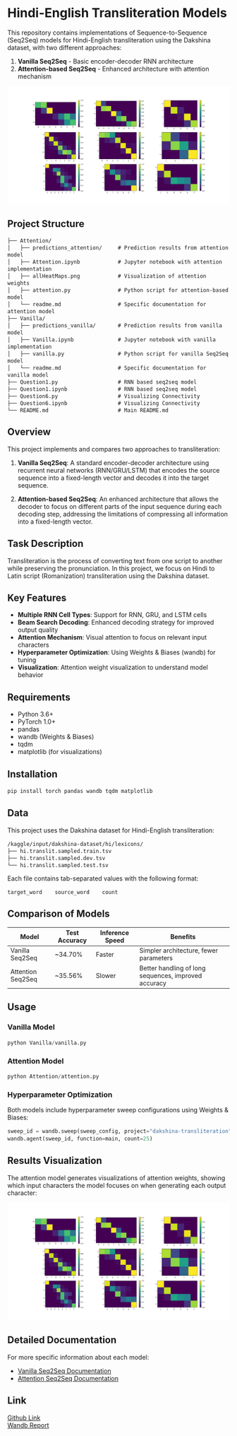 # Hindi-English Transliteration Models

This repository contains implementations of Sequence-to-Sequence (Seq2Seq) models for Hindi-English transliteration using the Dakshina dataset, with two different approaches:

1. **Vanilla Seq2Seq** - Basic encoder-decoder RNN architecture
2. **Attention-based Seq2Seq** - Enhanced architecture with attention mechanism

![Attention Heatmaps](Attention/allHeatMaps.png)

## Project Structure

```
├── Attention/
│   ├── predictions_attention/     # Prediction results from attention model
│   ├── Attention.ipynb            # Jupyter notebook with attention implementation
│   ├── allHeatMaps.png            # Visualization of attention weights
│   ├── attention.py               # Python script for attention-based model
│   └── readme.md                  # Specific documentation for attention model
├── Vanilla/
│   ├── predictions_vanilla/       # Prediction results from vanilla model
│   ├── Vanilla.ipynb              # Jupyter notebook with vanilla implementation
│   ├── vanilla.py                 # Python script for vanilla Seq2Seq model
│   └── readme.md                  # Specific documentation for vanilla model
├── Question1.py                   # RNN based seq2seq model
├── Question1.ipynb                # RNN based seq2seq model
├── Question6.py                   # Visualizing Connectivity
├── Question6.ipynb                # Visualizing Connectivity
└── README.md                      # Main README.md
```

## Overview

This project implements and compares two approaches to transliteration:

1. **Vanilla Seq2Seq**: A standard encoder-decoder architecture using recurrent neural networks (RNN/GRU/LSTM) that encodes the source sequence into a fixed-length vector and decodes it into the target sequence.

2. **Attention-based Seq2Seq**: An enhanced architecture that allows the decoder to focus on different parts of the input sequence during each decoding step, addressing the limitations of compressing all information into a fixed-length vector.

## Task Description

Transliteration is the process of converting text from one script to another while preserving the pronunciation. In this project, we focus on Hindi to Latin script (Romanization) transliteration using the Dakshina dataset.

## Key Features

- **Multiple RNN Cell Types**: Support for RNN, GRU, and LSTM cells
- **Beam Search Decoding**: Enhanced decoding strategy for improved output quality
- **Attention Mechanism**: Visual attention to focus on relevant input characters
- **Hyperparameter Optimization**: Using Weights & Biases (wandb) for tuning
- **Visualization**: Attention weight visualization to understand model behavior

## Requirements

- Python 3.6+
- PyTorch 1.0+
- pandas
- wandb (Weights & Biases)
- tqdm
- matplotlib (for visualizations)

## Installation

```bash
pip install torch pandas wandb tqdm matplotlib
```

## Data

This project uses the Dakshina dataset for Hindi-English transliteration:

```
/kaggle/input/dakshina-dataset/hi/lexicons/
├── hi.translit.sampled.train.tsv
├── hi.translit.sampled.dev.tsv
└── hi.translit.sampled.test.tsv
```

Each file contains tab-separated values with the following format:
```
target_word    source_word    count
```

## Comparison of Models

| Model | Test Accuracy | Inference Speed | Benefits |
|-------|---------------|----------------|----------|
| Vanilla Seq2Seq | ~34.70% | Faster | Simpler architecture, fewer parameters |
| Attention Seq2Seq | ~35.56% | Slower | Better handling of long sequences, improved accuracy |

## Usage

### Vanilla Model

```python
python Vanilla/vanilla.py
```

### Attention Model

```python
python Attention/attention.py
```

### Hyperparameter Optimization

Both models include hyperparameter sweep configurations using Weights & Biases:

```python
sweep_id = wandb.sweep(sweep_config, project="dakshina-transliteration")
wandb.agent(sweep_id, function=main, count=25)
```

## Results Visualization

The attention model generates visualizations of attention weights, showing which input characters the model focuses on when generating each output character:

![Attention Visualization](Attention/allHeatMaps.png)

## Detailed Documentation

For more specific information about each model:

- [Vanilla Seq2Seq Documentation](Vanilla/readme.md)
- [Attention Seq2Seq Documentation](Attention/readme.md)

## Link
[Github Link](https://github.com/Rajnishmaurya/da6401_assignment3/tree/main)  
[Wandb Report](https://api.wandb.ai/links/da24m015-iitm/xhh9mouq)